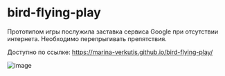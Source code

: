# bird-flying-play

Прототипом игры послужила заставка сервиса Google при отсутствии интернета. Необходимо перепрыгивать препятствия.

Доступно по ссылке: https://marina-verkutis.github.io/bird-flying-play/

![image](https://github.com/marina-verkutis/bird-flying-play/assets/124586787/ad17628c-50b9-4dda-a1f1-dace9c954f03)

